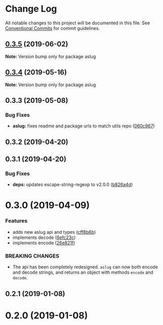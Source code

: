 # Change Log

All notable changes to this project will be documented in this file.
See [Conventional Commits](https://conventionalcommits.org) for commit guidelines.

## [0.3.5](https://github.com/rafamel/utils/compare/aslug@0.3.4...aslug@0.3.5) (2019-06-02)

**Note:** Version bump only for package aslug





## [0.3.4](https://github.com/rafamel/utils/compare/aslug@0.3.3...aslug@0.3.4) (2019-05-16)

**Note:** Version bump only for package aslug


## 0.3.3 (2019-05-08)


### Bug Fixes

* **aslug:** fixes readme and package urls to match utils repo ([060c967](https://github.com/rafamel/utils/commit/060c967))


## 0.3.2 (2019-04-20)


## 0.3.1 (2019-04-20)


### Bug Fixes

* **deps:** updates escape-string-regexp to v2.0.0 ([b826a4d](https://github.com/rafamel/utils/commit/b826a4d))



# 0.3.0 (2019-04-09)


### Features

* adds new aslug api and types ([cff8b6b](https://github.com/rafamel/utils/commit/cff8b6b))
* implements decode ([6efc23c](https://github.com/rafamel/utils/commit/6efc23c))
* implements encode ([26e821f](https://github.com/rafamel/utils/commit/26e821f))


### BREAKING CHANGES

* The api has been completely redesigned. `aslug` can now both encode and decode
strings, and returns an object with methods `encode` and `decode`.



## 0.2.1 (2019-01-08)



# 0.2.0 (2019-01-08)
